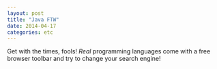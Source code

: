 ```yaml
---
layout: post
title: "Java FTW"
date: 2014-04-17
categories: etc
---
```


Get with the times, fools! _Real_ programming languages come with a free browser
toolbar and try to change your search engine!
